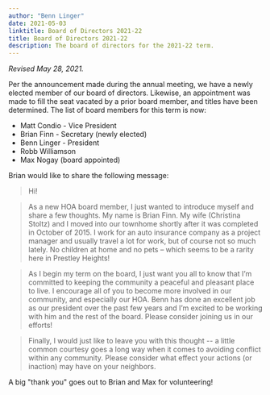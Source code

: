 ```yaml
---
author: "Benn Linger"
date: 2021-05-03
linktitle: Board of Directors 2021-22
title: Board of Directors 2021-22
description: The board of directors for the 2021-22 term.
---
```


*Revised May 28, 2021.*

Per the announcement made during the annual meeting, we have a newly elected member of our board of directors. Likewise, an appointment was made to fill the seat vacated by a prior board member, and titles have been determined. The list of board members for this term is now:

 * Matt Condio - Vice President
 * Brian Finn - Secretary (newly elected)
 * Benn Linger - President
 * Robb Williamson
 * Max Nogay (board appointed)

Brian would like to share the following message:

> Hi!

> As a new HOA board member, I just wanted to introduce myself and share a few thoughts.  My name is Brian Finn.  My wife (Christina Stoltz) and I moved into our townhome shortly after it was completed in October of 2015.  I work for an auto insurance company as a project manager and usually travel a lot for work, but of course not so much lately.  No children at home and no pets – which seems to be a rarity here in Prestley Heights!

> As I begin my term on the board, I just want you all to know that I’m committed to keeping the community a peaceful and pleasant place to live.  I encourage all of you to become more involved in our community, and especially our HOA.  Benn has done an excellent job as our president over the past few years and I’m excited to be working with him and the rest of the board.  Please consider joining us in our efforts!

> Finally, I would just like to leave you with this thought -- a little common courtesy goes a long way when it comes to avoiding conflict within any community.  Please consider what effect your actions (or inaction) may have on your neighbors.

A big "thank you" goes out to Brian and Max for volunteering!